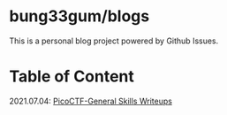 # bung33gum/blogs
This is a personal blog project powered by Github Issues.

# Table of Content
2021.07.04: [PicoCTF-General Skills Writeups](https://github.com/bung33gum/blogs/issues/1)
